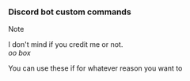 <h3> Discord bot custom commands </h3>

> [!note]
> I don't mind if you credit me or not.<br/>
> <i>oo box</i>

You can use these if for whatever reason you want to
